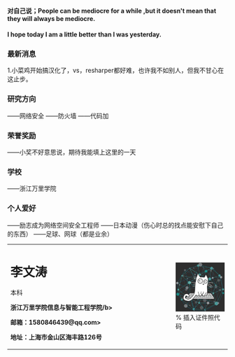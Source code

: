 #### 对自己说；People can be mediocre for a while ,but it doesn't mean that they will always be mediocre.     
####          I hope today I am a little better than I was yesterday.
### 最新消息
1.小菜鸡开始搞汉化了，vs，resharper都好难，也许我不如别人，但我不甘心在这止步。
### 研究方向
——网络安全
——防火墙
——代码加
### 荣誉奖励
——小奖不好意思说，期待我能填上这里的一天
### 学校
——浙江万里学院
### 个人爱好
——励志成为网络空间安全工程师
——日本动漫（伤心时总的找点能安慰下自己的东西）
——足球、网球（都是业余）


<table border="0">
   <tr>
     <td width="75%">
       <h1>李文涛</h1>
       <p><b></b></p>本科
       <p><b>浙江万里学院信息与智能工程学院/b></p>
       <p><b>邮箱：1580846439@qq.com>
       <p><b>地址：上海市金山区海丰路126号</b></p>
     </td>
     <td width="25%">
       <img src="timg.jpg" width="100%">      % 插入证件照代码
     </td>
   </tr>
 </table>
